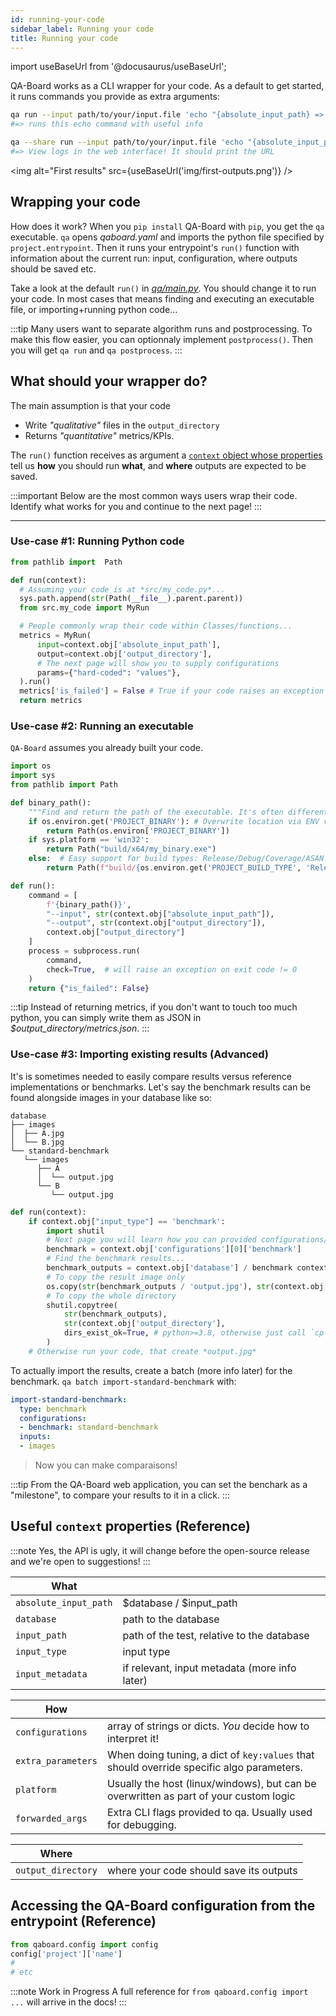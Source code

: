 ```yaml
---
id: running-your-code
sidebar_label: Running your code
title: Running your code
---
```

import useBaseUrl from '@docusaurus/useBaseUrl';

QA-Board works as a CLI wrapper for your code. As a default to get started, it runs commands you provide as extra arguments: 

```bash
qa run --input path/to/your/input.file 'echo "{absolute_input_path} => {output_directory}"'
#=> runs this echo command with useful info

qa --share run --input path/to/your/input.file 'echo "{absolute_input_path} => {output_directory}"'
#=> View logs in the web interface! It should print the URL
```

<img alt="First results" src={useBaseUrl('img/first-outputs.png')} />

## Wrapping your code
How does it work? When you `pip install` QA-Board with `pip`, you get the `qa` executable. `qa` opens *qaboard.yaml* and imports the python file specified by `project.entrypoint`. Then it runs your entrypoint's `run()` function with information about the current run: input, configuration, where outputs should be saved etc.

Take a look at the default `run()` in [*qa/main.py*](https://github.com/Samsung/qaboard/blob/master/qaboard/sample_project/qa/main.py). You should change it to run your code. In most cases that means finding and executing an executable file, or importing+running python code...

:::tip
Many users want to separate algorithm runs and postprocessing. To make this flow easier, you can optionnaly implement `postprocess()`. Then you will get `qa run` and `qa postprocess`.
:::

## What should your wrapper do?
The main assumption is that your code
- Write *"qualitative"* files in the `output_directory`
- Returns *"quantitative"* metrics/KPIs.

The `run()` function receives as argument a [`context` object whose properties](#reference-useful-context-properties) tell us **how** you should run **what**, and **where** outputs are expected to be saved.

:::important
Below are the most common ways users wrap their code. Identify what works for you and continue to the next page!
:::

---

### Use-case #1: Running Python code
```python title="qa/main.py"
from pathlib import  Path

def run(context):
  # Assuming your code is at *src/my_code.py*...
  sys.path.append(str(Path(__file__).parent.parent))
  from src.my_code import MyRun

  # People commonly wrap their code within Classes/functions...
  metrics = MyRun(
      input=context.obj['absolute_input_path'],
      output=context.obj['output_directory'],
      # The next page will show you to supply configurations
      params={"hard-coded": "values"}, 
  ).run()
  metrics['is_failed'] = False # True if your code raises an exception
  return metrics
```

### Use-case #2: Running an executable
`QA-Board` assumes you already built your code.     

```python title="qa/main.py"
import os
import sys
from pathlib import Path

def binary_path():
    """Find and return the path of the executable. It's often different on Windows/Linux..."""
    if os.environ.get('PROJECT_BINARY'): # Overwrite location via ENV variables
        return Path(os.environ['PROJECT_BINARY'])
    if sys.platform == 'win32':
        return Path("build/x64/my_binary.exe")
    else:  # Easy support for build types: Release/Debug/Coverage/ASAN...
        return Path(f"build/{os.environ.get('PROJECT_BUILD_TYPE', 'Release')}/my_binary")

def run():
    command = [
        f'{binary_path()}',
        "--input", str(context.obj["absolute_input_path"]),
        "--output", str(context.obj["output_directory"]),
        context.obj["output_directory"]
    ]
    process = subprocess.run(
        command,
        check=True,  # will raise an exception on exit code != 0
    )
    return {"is_failed": False}
```

:::tip
Instead of returning metrics, if you don't want to touch too much python, you can simply write them as JSON in *$output_directory/metrics.json*.
:::

### Use-case #3: Importing existing results (Advanced)
It's is sometimes needed to easily compare results versus reference implementations or benchmarks. Let's say the benchmark results can be found alongside images in your database like so:

```log
database
├── images
│  ├── A.jpg
│  └── B.jpg
└── standard-benchmark
   └── images
      ├── A
      │  └── output.jpg
      └── B
         └── output.jpg
```

```python title="qa/main.py"
def run(context):
    if context.obj["input_type"] == 'benchmark':
        import shutil
        # Next page you will learn how you can provided configurations/parameters to the run.
        benchmark = context.obj['configurations'][0]['benchmark']
        # Find the benchmark results...
        benchmark_outputs = context.obj['database'] / benchmark context.obj['input_path'].parent / context.obj['input_path'].stem
        # To copy the result image only
        os.copy(str(benchmark_outputs / 'output.jpg'), str(context.obj['output_directory'])
        # To copy the whole directory
        shutil.copytree(
            str(benchmark_outputs),
            str(context.obj['output_directory'],
            dirs_exist_ok=True, # python>=3.8, otherwise just call `cp -R` to do it yourself...
        )
    # Otherwise run your code, that create *output.jpg*
```

To actually import the results, create a batch (more info later) for the benchmark. `qa batch import-standard-benchmark` with:

```yaml  title="qa/batches.yaml"
import-standard-benchmark:
  type: benchmark
  configurations:
  - benchmark: standard-benchmark
  inputs:
  - images
```

> Now you can make comparaisons!

:::tip
From the QA-Board web application, you can set the benchark as a "milestone", to compare your results to it in a click.
:::


## Useful `context` properties (Reference)
:::note
Yes, the API is ugly, it will change before the open-source release and we're open to suggestions!
:::

| **What**              |                                               |
|-----------------------|-----------------------------------------------|
| `absolute_input_path` | $database / $input_path                       |
| `database`            | path to the database                          |
| `input_path`          | path of the test, relative to the database    |
| `input_type`          | input type                                    |
| `input_metadata`      | if relevant, input metadata (more info later) |

| **How**            |                                                                                          |
|--------------------|------------------------------------------------------------------------------------------|
| `configurations`   | array of strings or dicts. *You* decide how to interpret  it!                            |
| `extra_parameters` | When doing tuning, a dict of `key:values` that should override specific algo parameters. |
| `platform`         | Usually the host (linux/windows), but can be overwritten as part of your custom logic    |
| `forwarded_args`   | Extra CLI flags provided to qa. Usually used for debugging.                              |

| **Where**           |                                            |
|---------------------|--------------------------------------------|
| `output_directory`  | where your code should save its outputs    |

## Accessing the QA-Board configuration from the entrypoint (Reference)
```python
from qaboard.config import config
config['project']['name']
#
# etc
```

:::note Work in Progress
A full reference for `from qaboard.config import ...` will arrive in the docs!
:::
